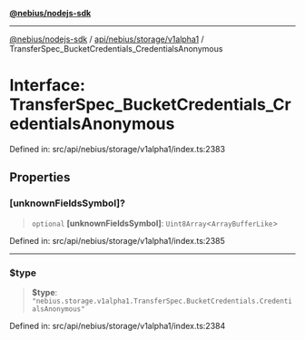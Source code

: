 [**@nebius/nodejs-sdk**](../../../../../README.md)

***

[@nebius/nodejs-sdk](../../../../../README.md) / [api/nebius/storage/v1alpha1](../README.md) / TransferSpec\_BucketCredentials\_CredentialsAnonymous

# Interface: TransferSpec\_BucketCredentials\_CredentialsAnonymous

Defined in: src/api/nebius/storage/v1alpha1/index.ts:2383

## Properties

### \[unknownFieldsSymbol\]?

> `optional` **\[unknownFieldsSymbol\]**: `Uint8Array`\<`ArrayBufferLike`\>

Defined in: src/api/nebius/storage/v1alpha1/index.ts:2385

***

### $type

> **$type**: `"nebius.storage.v1alpha1.TransferSpec.BucketCredentials.CredentialsAnonymous"`

Defined in: src/api/nebius/storage/v1alpha1/index.ts:2384
